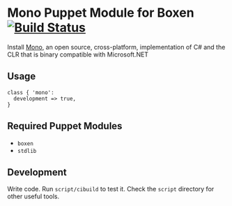 # Mono Puppet Module for Boxen [![Build Status](https://travis-ci.org/hakamadare/puppet-mono.png)](https://travis-ci.org/hakamadare/puppet-mono)

Install [Mono](http://mono-project.com/), an open source, cross-platform,
implementation of C# and the CLR that is binary compatible with Microsoft.NET

## Usage

```puppet
class { 'mono':
  development => true,
}
```

## Required Puppet Modules

* `boxen`
* `stdlib`

## Development

Write code. Run `script/cibuild` to test it. Check the `script`
directory for other useful tools.
